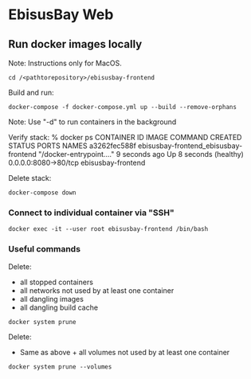 # EbisusBay Web

## Run docker images locally
Note: Instructions only for MacOS.

```
cd /<pathtorepository>/ebisusbay-frontend
```

Build and run:
```
docker-compose -f docker-compose.yml up --build --remove-orphans
```

Note: Use "-d" to run containers in the background

Verify stack:
% docker ps
CONTAINER ID   IMAGE                                   COMMAND                  CREATED         STATUS                   PORTS                  NAMES
a3262fec588f   ebisusbay-frontend_ebisusbay-frontend   "/docker-entrypoint.…"   9 seconds ago   Up 8 seconds (healthy)   0.0.0.0:8080->80/tcp   ebisusbay-frontend

Delete stack:
```
docker-compose down
```

### Connect to individual container via "SSH"
```
docker exec -it --user root ebisusbay-frontend /bin/bash
```

### Useful commands
Delete:
  - all stopped containers
  - all networks not used by at least one container
  - all dangling images
  - all dangling build cache
```
docker system prune
```

Delete:
  - Same as above + all volumes not used by at least one container
```
docker system prune --volumes
```
